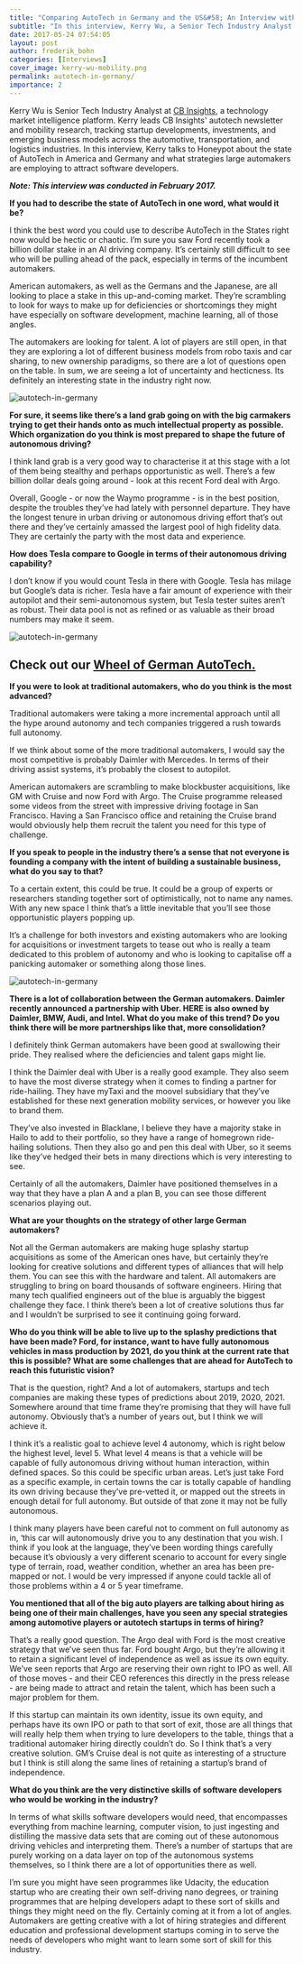 ```yaml
---
title: "Comparing AutoTech in Germany and the US&#58; An Interview with Kerry Wu, CB Insights."
subtitle: "In this interview, Kerry Wu, a Senior Tech Industry Analyst at CB Insights, talks to Honeypot about the state of AutoTech in America and Germany and what strategies large automakers are employing to attract software developers."
date: 2017-05-24 07:54:05
layout: post
author: frederik_bohn
categories: [Interviews]
cover_image: kerry-wu-mobility.png
permalink: autotech-in-germany/
importance: 2
---
```


Kerry Wu is Senior Tech Industry Analyst at [CB Insights](https://www.cbinsights.com/), a technology market intelligence platform. Kerry  leads CB Insights' autotech newsletter and mobility research, tracking startup developments, investments, and emerging business models across the automotive, transportation, and logistics industries. In this interview, Kerry talks to Honeypot about the state of AutoTech in America and Germany and what strategies large automakers are employing to attract software developers.

<!--more--> 


***Note: This interview was conducted in February 2017.*** 

**If you had to describe the state of AutoTech in one word, what would it be?**

I think the best word you could use to describe AutoTech in the States right now would be hectic or chaotic. I’m sure you saw Ford recently took a billion dollar stake in an AI driving company. It’s certainly still difficult to see who will be pulling ahead of the pack, especially in terms of the incumbent automakers. 

American automakers, as well as the Germans and the Japanese, are all looking to place a stake in this up-and-coming market. They’re scrambling to look for ways to make up for deficiencies or shortcomings they might have especially on software development, machine learning, all of those angles. 

The automakers are looking for talent. A lot of players are still open, in that they are exploring a lot of different business models from robo taxis and car sharing, to new ownership paradigms, so there are a lot of questions open on the table. In sum, we are seeing a lot of uncertainty and hecticness. Its definitely an interesting state in the industry right now.

![autotech-in-germany](/assets/images/1-auto-tech-annual-funding-2016.png)

**For sure, it seems like there’s a land grab going on with the big carmakers trying to get their hands onto as much intellectual property as possible.  Which organization do you think is most prepared to shape the future of autonomous driving?** 

I think land grab is a very good way to characterise it at this stage with a lot of them being stealthy and perhaps opportunistic as well. There’s a few billion dollar deals going around - look at this recent Ford deal with Argo. 

Overall, Google - or now the Waymo programme - is in the best position, despite the troubles they’ve had lately with personnel departure. They have the longest tenure in urban driving or autonomous driving effort that’s out there and they’ve certainly amassed the largest pool of high fidelity data. They are certainly the party with the most data and experience.

**How does Tesla compare to Google in terms of their autonomous driving capability?** 

I don’t know if you would count Tesla in there with Google. Tesla has milage but Google’s data is richer.  Tesla have a fair amount of experience with their autopilot and their semi-autonomous system, but Tesla tester suites aren’t as robust. Their data pool is not as refined or as valuable as their broad numbers may make it seem.


![autotech-in-germany](/assets/images/mobility-wheel.png)
## Check out our [Wheel of German AutoTech.](https://autotechmap.honeypot.io/)


**If you were to look at traditional automakers, who do you think is the most advanced?**

Traditional automakers were taking a more incremental approach until all the hype around autonomy and tech companies triggered a rush towards full autonomy. 

If we think about some of the more traditional automakers, I would say the most competitive is probably Daimler with Mercedes. In terms of their driving assist systems, it’s probably the closest to autopilot. 

American automakers are scrambling to make blockbuster acquisitions, like GM with Cruise and now Ford with Argo. The Cruise programme released some videos from the street with impressive driving footage in San Francisco. Having a San Francisco office and retaining the Cruise brand would obviously help them recruit the talent you need for this type of challenge.


**If you speak to people in the industry there’s a sense that not everyone is founding a company with the intent of building a sustainable business, what do you say to that?**

To a certain extent, this could be true. It could be a group of experts or researchers standing together sort of optimistically, not to name any names. With any new space I think that’s a little inevitable that you’ll see those opportunistic players popping up. 

It’s a challenge for both investors and existing automakers who are looking for acquisitions or investment targets to tease out who is really a team dedicated to this problem of autonomy and who is looking to capitalise off a panicking automaker or something along those lines. 

![autotech-in-germany](/assets/images/2-auto-tech-deal-share-global-2016.png)

**There is a lot of collaboration between the German automakers. Daimler recently announced a partnership with Uber. HERE is also owned by Daimler, BMW, Audi, and Intel. What do you make of this trend? Do you think there will be more partnerships like that, more consolidation?** 
  
I definitely think German automakers have been good at swallowing their pride. They realised where the deficiencies and talent gaps might lie. 

I think the Daimler deal with Uber is a really good example. They also seem to have the most diverse strategy when it comes to finding a partner for ride-hailing. They have myTaxi and the moovel subsidiary that they’ve established for these next generation mobility services, or however you like to brand them. 

They’ve also invested in Blacklane, I believe they have a majority stake in Hailo to add to their portfolio, so they have a range of homegrown ride-hailing solutions. Then they also go and pen this deal with Uber, so it seems like they’ve hedged their bets in many directions which is very interesting to see.  

Certainly of all the automakers, Daimler have positioned themselves in a way that they have a plan A and a plan B, you can see those different scenarios playing out. 

**What are your thoughts on the strategy of other large German automakers?** 

Not all the German automakers are making huge splashy startup acquisitions as some of the American ones have, but certainly they’re looking for creative solutions and different types of alliances that will help them. You can see this with the hardware and talent. All automakers are struggling to bring on board thousands of software engineers. Hiring that many tech qualified engineers out of the blue is arguably the biggest challenge they face. I think there’s been a lot of creative solutions thus far and I wouldn’t be surprised to see it continuing going forward.

**Who do you think will be able to live up to the splashy predictions that have been made? Ford, for instance, want to have fully autonomous vehicles in mass production by 2021, do you think at the current rate that this is possible? What are some challenges that are ahead for AutoTech to reach this futuristic vision?**

That is the question, right? And a lot of automakers, startups and tech companies are making these types of predictions about 2019, 2020, 2021. Somewhere around that time frame they’re promising that they will have full autonomy.  Obviously that’s a number of years out, but I think we will achieve it. 

I think it’s a realistic goal to achieve level 4 autonomy, which is right below the highest level, level 5. What level 4 means is that a vehicle will be capable of fully autonomous driving without human interaction, within defined spaces. So this could be specific urban areas. Let’s just take Ford as a specific example, in certain towns the car is totally capable of handling its own driving because they’ve pre-vetted it, or mapped out the streets in enough detail for full autonomy. But outside of that zone it may not be fully autonomous.

I think many players have been careful not to comment on full autonomy as in, ‘this car will autonomously drive you to any destination that you wish. I think if you look at the language, they’ve been wording things carefully because it’s obviously a very different scenario to account for every single type of terrain, road, weather condition, whether an area has been pre-mapped or not. I would be very impressed if anyone could tackle all of those problems within a 4 or 5 year timeframe. 

**You mentioned that all of the big auto players are talking about hiring as being one of their main challenges, have you seen any special strategies among automotive players or autotech startups in terms of hiring?**

That’s a really good question. The Argo deal with Ford is the most creative strategy that we’ve seen thus far. Ford bought Argo, but they’re allowing it to retain a significant level of independence as well as issue its own equity. We’ve seen reports that Argo are reserving their own right to IPO as well. All of those moves - and their CEO references this directly in the press release - are being made to attract and retain the talent, which has been such a major problem for them.

If this startup can maintain its own identity, issue its own equity, and perhaps have its own IPO or path to that sort of exit, those are all things that will really help them when trying to lure developers to the table, things that a traditional automaker hiring directly couldn’t do. So I think that’s a very creative solution. GM’s Cruise deal is not quite as interesting of a structure but I think is still along the same lines of retaining a startup’s brand of independence.

**What do you think are the very distinctive skills of software developers who would be working in the industry?**

In terms of what skills software developers would need, that encompasses everything from machine learning, computer vision, to just ingesting and distilling the massive data sets that are coming out of these autonomous driving vehicles and interpreting them. There’s a number of startups that are purely working on a data layer on top of the autonomous systems themselves, so I think there are a lot of opportunities there as well. 

I’m sure you might have seen programmes like Udacity, the education startup who are creating their own self-driving nano degrees, or training programmes that are helping developers adapt to these sort of skills and things they might need on the fly. Certainly coming at it from a lot of angles. Automakers are getting creative with a lot of hiring strategies and different education and professional development startups coming in to serve the needs of developers who might want to learn some sort of skill for this industry. 
